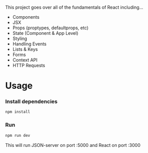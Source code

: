 This project goes over all of the fundamentals of React including...

- Components
- JSX
- Props (proptypes, defaultprops, etc)
- State (Component & App Level)
- Styling
- Handling Events
- Lists & Keys
- Forms
- Context API
- HTTP Requests

# Usage
### Install dependencies
```bash
npm install
```
### Run
```bash
npm run dev
```
This will run JSON-server on port :5000 and React on port :3000
